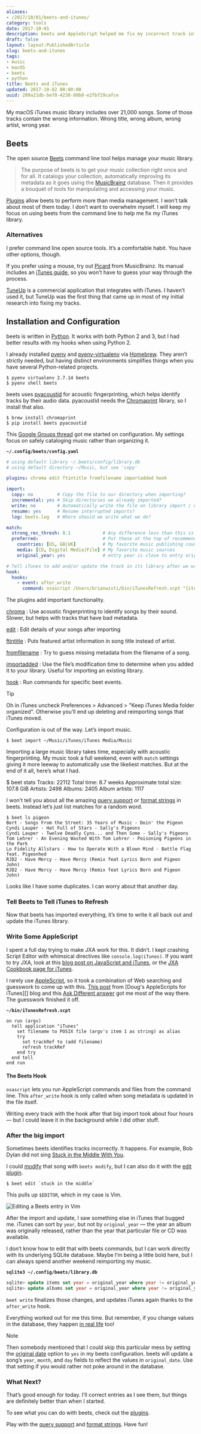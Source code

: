 ```yaml
---
aliases:
- /2017/10/01/beets-and-itunes/
category: tools
date: 2017-10-01
description: beets and AppleScript helped me fix my incorrect track information
draft: false
layout: layout:PublishedArticle
slug: beets-and-itunes
tags:
- music
- macOS
- beets
- python
title: Beets and iTunes
updated: 2017-10-02 00:00:00
uuid: 289a21db-bef8-4238-80b0-e2fbf29cafce
---
```


My macOS iTunes music library includes over 21,000 songs. Some of those tracks
contain the wrong information. Wrong title, wrong album, wrong artist, wrong
year.

## Beets

[Beets]: http://beets.io/

The open source [Beets][] command line tool helps manage your music library.

[MusicBrainz]: https://musicbrainz.org/

> The purpose of beets is to get your music collection right once and for all.
> It catalogs your collection, automatically improving its metadata as it goes
> using the [MusicBrainz][] database. Then it provides a bouquet of tools for
> manipulating and accessing your music.

[Plugins]: http://beets.readthedocs.io/en/v1.4.5/plugins/index.html

[Plugins][] allow beets to perform more than media management. I won’t talk
about most of them today. I don’t want to overwhelm myself. I will keep my focus
on using beets from the command line to help me fix my iTunes library.

### Alternatives

I prefer command line open source tools. It’s a comfortable habit. You have
other options, though.

[Picard]: https://picard.musicbrainz.org
[iTunes guide]: https://musicbrainz.org/doc/iTunes_Guide

If you prefer using a mouse, try out [Picard][] from MusicBrainz. Its manual
includes an [iTunes guide][], so you won’t have to guess your way through the
process.

[TuneUp]: http://www.tuneupmedia.com/

[TuneUp][] is a commercial application that integrates with iTunes. I haven’t
used it, but TuneUp was the first thing that came up in most of my initial
research into fixing my tracks.

## Installation and Configuration

[Python]: https://python.org

beets is written in [Python][]. It works with both Python 2 and 3, but I had
better results with my hooks when using Python 2.

[pyenv]: https://github.com/pyenv/pyenv
[pyenv-virtualenv]: https://github.com/pyenv/pyenv-virtualenv
[Homebrew]: https://brew.sh/

I already installed [pyenv][] and [pyenv-virtualenv][] via [Homebrew][]. They
aren’t strictly needed, but having distinct environments simplifies things when
you have several Python-related projects.

    $ pyenv virtualenv 2.7.14 beets
    $ pyenv shell beets

[pyacoustid]: https://pypi.python.org/pypi/pyacoustid
[Chromaprint]: https://acoustid.org/chromaprint

beets uses [pyacoustid][] for acoustic fingerprinting, which helps identify
tracks by their audio data. pyacoustid needs the [Chromaprint][] library, so I
install that also.

    $ brew install chromaprint
    $ pip install beets pyacoustid

[Google Groups thread]: https://groups.google.com/forum/#!topic/beets-users/yijEk858yiw

This [Google Groups thread][] got me started on configuration. My settings focus
on safely cataloging music rather than organizing it.

**`~/.config/beets/config.yaml`**

```yaml
# using default library ~/.beets/config/library.db
# using default directory ~/Music, but see 'copy'

plugins: chroma edit ftintitle fromfilename importadded hook

import:
  copy: no         # Copy the file to our directory when importing?
  incremental: yes # Skip directories we already imported?
  write: no        # Automatically write the file on library import / update?
  resume: yes      # Resume interrupted imports?
  log: beets.log   # Where should we write what we do?

match:
  strong_rec_thresh: 0.1            # Any difference less than this is a strong recommendation
  preferred:                        # Put these at the top of recommendations
    countries: [US, GB|UK]          # My favorite music publishing countries
    media: [CD, Digital Media|File] # My favorite music sources
    original_year: yes              # entry year is close to entry original_year

# Tell iTunes to add and/or update the track in its library after we write a file.
hook:
  hooks:
    - event: after_write
      command: osascript /Users/brianwisti/bin/iTunesRefresh.scpt "{item.path}"
```

The plugins add important functionality.

[chroma]: http://beets.readthedocs.io/en/v1.4.5/plugins/chroma.html
[edit]: http://beets.readthedocs.io/en/v1.4.5/plugins/edit.html
[ftintitle]: http://beets.readthedocs.io/en/v1.4.5/plugins/ftintitle.html
[fromfilename]: http://beets.readthedocs.io/en/v1.4.5/plugins/fromfilename.html
[importadded]: http://beets.readthedocs.io/en/v1.4.5/plugins/importadded.html
[hook]: http://beets.readthedocs.io/en/v1.4.5/plugins/hook.html

[chroma][]
: Use acoustic fingerprinting to identify songs by their sound. Slower, but helps with tracks that have bad metadata.

[edit][]
: Edit details of your songs after importing

[ftintitle][]
: Puts featured artist information in song title instead of artist.

[fromfilename][]
: Try to guess missing metadata from the filename of a song.

[importadded][]
: Use the file’s modification time to determine when you added it to your library. Useful for importing an existing library.

[hook][]
: Run commands for specific beet events.

<aside class="admonition tip">
<p class="admonition-title">Tip</p>

Oh in iTunes uncheck Preferences > Advanced > "Keep iTunes Media folder organized".
Otherwise you’ll end up deleting and reimporting songs that iTunes moved.

</aside>

Configuration is out of the way. Let’s import music.

    $ beet import ~/Music/iTunes/iTunes Media/Music

Importing a large music library takes time, especially with acoustic
fingerprinting. My music took a full weekend, even with `match` settings giving
it more leeway to automatically use the likeliest matches. But at the end of it
all, here’s what I had.

  $ beet stats
  Tracks: 22112
  Total time: 8.7 weeks
  Approximate total size: 107.8 GiB
  Artists: 2498
  Albums: 2405
  Album artists: 1117

[query support]: http://beets.readthedocs.io/en/v1.4.5/reference/query.html
[format strings]: http://beets.readthedocs.io/en/v1.4.5/reference/pathformat.html

I won’t tell you about all the amazing [query support][] or [format strings][]
in beets. Instead let’s just list matches for a random word.

    $ beet ls pigeon
    Bert - Songs From the Street: 35 Years of Music - Doin' the Pigeon
    Cyndi Lauper - Hat Full of Stars - Sally's Pigeons
    Cyndi Lauper - Twelve Deadly Cyns... and Then Some - Sally's Pigeons
    Tom Lehrer - An Evening Wasted With Tom Lehrer - Poisoning Pigeons in the Park
    Lo Fidelity Allstars - How to Operate With a Blown Mind - Battle Flag feat. Pigeonhed
    RJD2 - Have Mercy - Have Mercy (Remix feat Lyrics Born and Pigeon John)
    RJD2 - Have Mercy - Have Mercy (Remix feat Lyrics Born and Pigeon John)

Looks like I have some duplicates. I can worry about that another day.

### Tell Beets to Tell iTunes to Refresh

Now that beets has imported everything, it’s time to write it all back out and
update the iTunes library.

### Write Some AppleScript

[blog post on JavaScript and iTunes]: https://www.macstories.net/tutorials/getting-started-with-javascript-for-automation-on-yosemite/
[JXA Cookbook page for iTunes]: https://github.com/JXA-Cookbook/JXA-Cookbook/wiki/iTunes

<aside class="admonition note">
<p class="admonition-title">

I spent a full day trying to make JXA work for this. It didn’t. I kept crashing
Script Editor with whimsical directives like `console.log(iTunes)`. If you want
to try JXA, look at this [blog post on JavaScript and iTunes][], or the
[JXA Cookbook page for iTunes][].

</aside>

[AppleScript]: https://developer.apple.com/library/content/documentation/AppleScript/Conceptual/AppleScriptX/AppleScriptX.html
[This post]: https://dougscripts.com/itunes/2010/12/get-a-track-reference-from-a-file-path/
[Doug’s AppleScripts for iTunes]: https://dougscripts.com/itunes/index.php#whatsnew
[Ask Different answer]: https://apple.stackexchange.com/questions/202504/searching-itunes-library-for-file-location#222834

I rarely use [AppleScript][], so it took a combination of Web searching and
guesswork to come up with this. [This post][] from [Doug's AppleScripts for
iTunes][] blog and this [Ask Different answer][] got me most of the way there.
The guesswork finished it off.

**`~/bin/iTunesRefresh.scpt`**

```applescript
on run (argv)
  tell application "iTunes"
    set filename to POSIX file (argv's item 1 as string) as alias
    try
      set trackRef to (add filename)
      refresh trackRef
    end try
  end tell
end run
```

#### The Beets Hook

`osascript` lets you run AppleScript commands and files from the command line.
This `after_write` hook is only called when song metadata is updated in the file
itself.

Writing every track with the hook after that big import took about four hours —
but I could leave it in the background while I did other stuff.

### After the big import

[Stuck in the Middle With You]: https://youtu.be/DohRa9lsx0Q

Sometimes beets identifies tracks incorrectly. It happens. For example, Bob
Dylan did not sing [Stuck in the Middle With You][].

[modify]: http://beets.readthedocs.io/en/v1.4.5/reference/cli.html#modify
[edit plugin]: http://beets.readthedocs.io/en/v1.4.5/plugins/edit.html

I could [modify][] that song with `beets modify`, but I can also do it with the
[edit plugin][].

    $ beet edit `stuck in the middle`

This pulls up `$EDITOR`, which in my case is Vim.

![Editing a Beets entry in Vim](beet-edit-screen.png)

After the import and update, I saw something else in iTunes that bugged me.
iTunes can sort by `year`, but not by `original_year` — the year an album was
originally released, rather than the year that particular file or CD was
available.

I don’t know how to edit that with beets commands, but I can work directly with
its underlying SQLite database. Maybe I’m being a little bold here, but I can
always spend another weekend reimporting my music.

**`sqlite3 ~/.config/beets/library.db`**

```sql
sqlite> update items set year = original_year where year != original_year and original_year != 0;
sqlite> update albums set year = original_year where year != original_year and original_year != 0;
```

`beet write` finalizes those changes, and updates iTunes again thanks to the
`after_write` hook.

[in real life]: https://xkcd.com/180/

Everything worked out for me this time. But remember, if you change values in
the database, they happen [in real life][] too!

[original date]: http://beets.readthedocs.io/en/v1.4.5/reference/config.html#original-date

<aside class="admonition note">
<p class="admonition-title">Note</p>

Then somebody mentioned that I could skip this particular mess by setting the
[original date][] option to `yes` in my beets configuration. beets will update a
song’s `year`, `month`, and `day` fields to reflect the values in
`original_date`. Use that setting if you would rather not poke around in the
database.

</aside>

### What Next?

That’s good enough for today. I’ll correct entries as I see them, but things are
definitely better than when I started.

[plugins]: http://beets.readthedocs.io/en/v1.4.5/plugins/index.html

To see what you can do with beets, check out the [plugins][].

Play with the [query support][] and [format strings][]. Have fun!